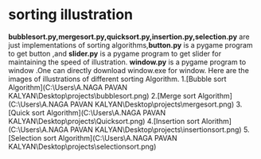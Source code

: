 # sorting illustration
**bubblesort.py,mergesort.py,quicksort.py,insertion.py,selection.py**  are just implementations of sorting algorithms,**button.py** is a pygame program to get button ,and **slider.py** is a pygame program to get slider for maintaining the speed of illustration.
**window.py** is a pygame program to window .One can directly download window.exe for window.
Here are the images of illustrations of different sorting Algorithm.
1.[Bubble sort Algorithm](C:\Users\A.NAGA PAVAN KALYAN\Desktop\projects\bubblesort.png)
2.[Merge sort Algorithm](C:\Users\A.NAGA PAVAN KALYAN\Desktop\projects\mergesort.png)
3.[Quick sort Algorithm](C:\Users\A.NAGA PAVAN KALYAN\Desktop\projects\Quicksort.png)
4.[Insertion sort Alorithm](C:\Users\A.NAGA PAVAN KALYAN\Desktop\projects\insertionsort.png)
5.[Selection sort Algorithm](C:\Users\A.NAGA PAVAN KALYAN\Desktop\projects\selectionsort.png)

